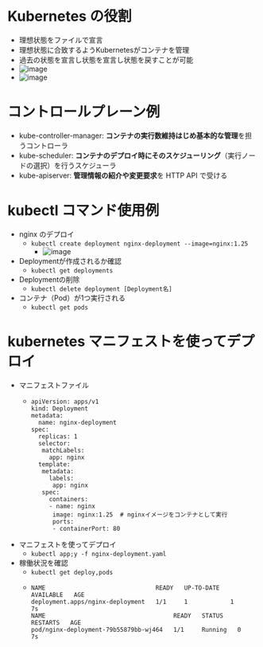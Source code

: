 # Kubernetes の役割
- 理想状態をファイルで宣言
- 理想状態に合致するようKubernetesがコンテナを管理
- 過去の状態を宣言し状態を宣言し状態を戻すことが可能
- ![image](https://github.com/user-attachments/assets/d87fe606-00dd-44a0-91d8-4c1f332064d1)
- ![image](https://github.com/user-attachments/assets/3e9048fd-abc8-4bbb-8a2f-aa75eb281e16)



# コントロールプレーン例
- kube-controller-manager: **コンテナの実行数維持はじめ基本的な管理**を担うコントローラ
- kube-scheduler: **コンテナのデプロイ時にそのスケジューリング**（実行ノードの選択）を行うスケジューラ
- kube-apiserver: **管理情報の紹介や変更要求**を HTTP API で受ける

# kubectl コマンド使用例
- nginx のデプロイ
  - `kubectl create deployment nginx-deployment --image=nginx:1.25`
    - ![image](https://github.com/user-attachments/assets/ed7ca520-5d86-4192-8bb0-cc9ea040490d)
- Deploymentが作成されるか確認
  - `kubectl get deployments`
- Deploymentの削除
  - `kubectl delete deployment [Deployment名]`
- コンテナ（Pod）が1つ実行される
  - `kubectl get pods`

# kubernetes マニフェストを使ってデプロイ
- マニフェストファイル
  - ```
    apiVersion: apps/v1
    kind: Deployment
    metadata:
      name: nginx-deployment
    spec:
      replicas: 1
      selector:
       matchLabels:
         app: nginx
      template:
       metadata:
         labels:
          app: nginx
       spec:
         containers:
         - name: nginx
          image: nginx:1.25  # nginxイメージをコンテナとして実行 
          ports:
          - containerPort: 80
    ```
- マニフェストを使ってデプロイ
  - `kubectl app;y -f nginx-deployment.yaml`
- 稼働状況を確認
  - `kubectl get deploy,pods`
  - ```
    NAME                               READY   UP-TO-DATE   AVAILABLE   AGE
    deployment.apps/nginx-deployment   1/1     1            1           7s
    NAME                                    READY   STATUS    RESTARTS   AGE
    pod/nginx-deployment-79b55879bb-wj464   1/1     Running   0          7s
    ```
